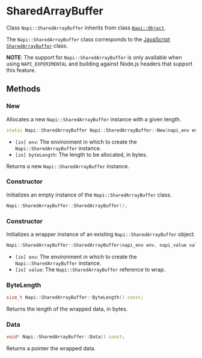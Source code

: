# SharedArrayBuffer

Class `Napi::SharedArrayBuffer` inherits from class [`Napi::Object`][].

The `Napi::SharedArrayBuffer` class corresponds to the
[JavaScript `SharedArrayBuffer`](https://developer.mozilla.org/en-US/docs/Web/JavaScript/Reference/Global_Objects/SharedArrayBuffer)
class.

**NOTE**: The support for `Napi::SharedArrayBuffer` is only available when using
`NAPI_EXPERIMENTAL` and building against Node.js headers that support this
feature.

## Methods

### New

Allocates a new `Napi::SharedArrayBuffer` instance with a given length.

```cpp
static Napi::SharedArrayBuffer Napi::SharedArrayBuffer::New(napi_env env, size_t byteLength);
```

- `[in] env`: The environment in which to create the `Napi::SharedArrayBuffer`
  instance.
- `[in] byteLength`: The length to be allocated, in bytes.

Returns a new `Napi::SharedArrayBuffer` instance.

### Constructor

Initializes an empty instance of the `Napi::SharedArrayBuffer` class.

```cpp
Napi::SharedArrayBuffer::SharedArrayBuffer();
```

### Constructor

Initializes a wrapper instance of an existing `Napi::SharedArrayBuffer` object.

```cpp
Napi::SharedArrayBuffer::SharedArrayBuffer(napi_env env, napi_value value);
```

- `[in] env`: The environment in which to create the `Napi::SharedArrayBuffer`
  instance.
- `[in] value`: The `Napi::SharedArrayBuffer` reference to wrap.

### ByteLength

```cpp
size_t Napi::SharedArrayBuffer::ByteLength() const;
```

Returns the length of the wrapped data, in bytes.

### Data

```cpp
void* Napi::SharedArrayBuffer::Data() const;
```

Returns a pointer the wrapped data.

[`Napi::Object`]: ./object.md
